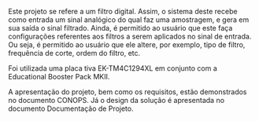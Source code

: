 Este projeto se refere a um filtro digital. Assim, o sistema deste recebe como entrada um sinal analógico do qual faz uma amostragem, e gera em sua saída o sinal filtrado.
Ainda, é permitido ao usuário que este faça configurações referentes aos filtros a serem aplicados no sinal de entrada. Ou seja, é permitido ao usuário que ele altere, por exemplo, tipo de filtro, frequência de corte, ordem do filtro, etc.

Foi utilizada uma placa tiva EK-TM4C1294XL em conjunto com a Educational Booster Pack MKII. 

A apresentação do projeto, bem como os requisitos, estão demonstrados no documento CONOPS. Já o design da solução é apresentada no documento Documentação de Projeto.
